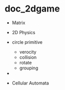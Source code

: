 # doc_2dgame


* Matrix 


* 2D Physics
 * circle primitive
   * verocity
   * collision
   * rotate
   * grouping
  * 
* Cellular Automata
